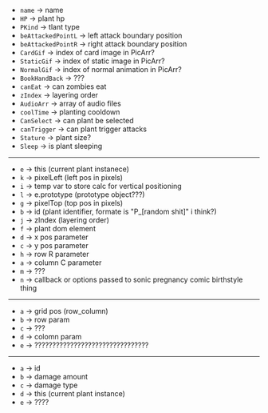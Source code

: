 - `name` -> name
- `HP` -> plant hp
- `PKind` -> tlant type
- `beAttackedPointL` -> left attack boundary position
- `beAttackedPointR` -> right attack boundary position
- `CardGif` -> index of card image in PicArr?
- `StaticGif` -> index of static image in PicArr?
- `NormalGif` -> index of normal animation in PicArr?
- `BookHandBack` -> ???
- `canEat` -> can zombies eat
- `zIndex` -> layering order
- `AudioArr` -> array of audio files
- `coolTime` -> planting cooldown
- `CanSelect` -> can plant be selected
- `canTrigger` -> can plant trigger attacks
- `Stature` -> plant size?
- `Sleep` -> is plant sleeping
---
- `e` -> this (current plant instanece)
- `k` -> pixelLeft (left pos in pixels)
- `i` -> temp var to store calc for vertical positioning
- `l` -> e.prototype (prototype object???)
- `g` -> pixelTop (top pos in pixels)
- `b` -> id (plant identifier, formate is "P_[random shit]" i think?)
- `j` -> zIndex (layering order)
- `f` -> plant dom element
- `d` -> x pos parameter
- `c` -> y pos parameter
- `h` -> row R parameter
- `a` -> column C parameter
- `m` -> ???
- `n` -> callback or options passed to sonic pregnancy comic birthstyle thing
---
- `a` -> grid pos (row_column)
- `b` -> row param
- `c` -> ???
- `d` -> colomn param
- `e` -> ????????????????????????????????
---
- `a` -> id
- `b` -> damage amount
- `c` -> damage type
- `d` -> this (current plant instance)
- `e` -> ????